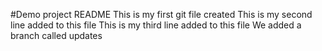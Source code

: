 #Demo project README
This is my first git file created
This is my second line added to this file
This is my third line added to this file
We added a branch called updates